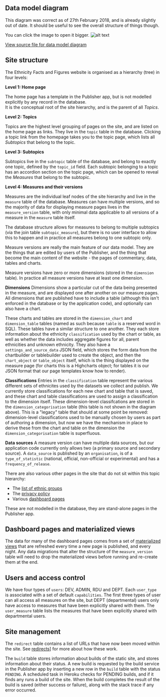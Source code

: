 ## Data model diagram
This diagram was correct as of 27th February 2018, and is already slightly out of date. It should be useful to see the 
overall structure of things though. 
 
 You can click the image to open it bigger.
![alt text](/images/eff-data-model-2019-02-27.svg "Data model of the Ethnicity Facts and Figures Publisher, as of 27th February 2019.")

[View source file for data model diagram](https://drive.google.com/file/d/1atJKUx9wbMmeOOCkgdjt9WmnCGOE9r5B/view)

## Site structure
The Ethnicity Facts and Figures website is organised as a hierarchy (tree) in four levels:

**Level 1: Home page**
 
The home page has a template in the Publisher app, but is not modelled explicitly by any record in the database.  
It is the conceptual root of the site hierarchy, and is the parent of all *Topics*.

**Level 2: Topics**

Topics are the highest level grouping of pages on the site, and are listed on the home page as links. They live in the 
`topic` table in the database. Clicking a topic link from the homepage takes you to the topic page, which lists all
*Subtopics* that belong to the topic.

**Level 3: Subtopics**

Subtopics live in the `subtopic` table of the database, and belong to exactly one topic, defined by the `topic_id`
field. Each subtopic belonging to a topic has an accordion section on the topic page, which can be opened to reveal the
*Measures* that belong to the subtopic.

**Level 4: Measures and their versions**

Measures are the individual leaf nodes of the site hierarchy and live in the `measure` table of the database. Measures 
can have multiple versions, and so the majority of data for displaying measure pages lives in the `measure_version`
table, with only minimal data applicable to all versions of a measure in the `measure` table itself.

The database structure allows for measures to belong to multiple subtopics (via the join table `subtopic_measure`), but
there is no user interface to allow this to happen and in practice all measures belong to one subtopic only.

Measure versions are really the main feature of our data model. They are the things that are edited by users of the 
Publisher, and the thing that become the main content of the website - the pages of commentary, data, tables and charts.

Measure versions have zero or more dimensions (stored in the `dimension` table). In practice all measure versions have 
at least one dimension.

**Dimensions**
Dimensions show a particular cut of the data being presented in the measure, and are displayed one after another on our
measure pages. All dimensions that are published have to include a table (although this isn't enforced in the database 
or by the application code), and optionally can also have a chart.

These charts and tables are stored in the `dimension_chart` and `dimension_table` tables (named as such because `table`
is a reserved word in SQL). These tables have a similar structure to one another. They each store information about the
ethnicity `classification` used by the chart or table, as well as whether the data includes aggregate figures for all, 
parent ethnicities and unknown ethnicity. They also have a `settings_and_source_data` JSON field, which stores the
form data from the chartbuilder or tablebuilder used to create the object, and then the `chart_object` or `table_object`
itself, which is the thing displayed on the measure page (for charts this is a Highcharts object; for tables it is our
JSON format that our page templates know how to render).

**Classifications**
Entries in the `classification` table represent the various different sets of ethnicites used by the datasets we collect
and publish. We currently store classifications for each new chart and table that is saved, and these chart and table
classifications are used to assign a classification to the dimension itself. These dimension-level classifcations are
stored in the `dimension_categorisation` table (this table is not shown in the diagram above).  This is a "legacy" table
that should at some point be removed: dimension-level classifications used to be manually chosen by users as part of 
authoring a dimension, but now we have the mechanism in place to derive these from the chart and table on the dimension 
the `dimension_categorisation` table is superfluous.

**Data sources**
A measure version can have multiple data sources, but our application code currently only allows two (a primary source
and secondary source).  A `data_source` is published by an `organisation`, is of a `type_of_statistic` (national, 
official, non-official or experimental) and has a `frequency_of_release`. 

There are also various other pages in the site that do not sit within this topic hierarchy: 

* The [list of ethnic groups](https://www.ethnicity-facts-figures.service.gov.uk/ethnic-groups)
* The [privacy policy](https://www.ethnicity-facts-figures.service.gov.uk/privacy-policy)
* Various [dashboard pages](https://www.ethnicity-facts-figures.service.gov.uk/dashboards)

These are not modelled in the database, they are stand-alone pages in the Publisher app.

## Dashboard pages and materialized views
The data for many of the dashboard pages comes from a set of [materialized views](https://www.postgresql.org/docs/9.5/rules-materializedviews.html)
that are refreshed every time a new page is published, and every night. Any data migrations that alter the structure of
the `measure_version` table will need to drop the materialized views before running and re-create them at the end.

## Users and access control
We have four types of `users`: DEV, ADMIN, RDU and DEPT.  Each `user_type` is associated with a set of default 
`capabilities`. The first three types of user can all access all measures on the site, but DEPT (departmental) users
only have access to measures that have been explicitly shared with them.  The `user_measure` table lists the measures 
that have been explicitly shared with departmental users.

## Site management
The `redirect` table contains a list of URLs that have now been moved within the site. See [redirects](redirects.html)] 
for more about how these work.
 
The `build` table stores information about builds of the static site, and stores information about their status. A new
build is requested by the build service in the Publisher app by inserting a new row in the `build` table with the status
`PENDING`.  A scheduled task in Heroku checks for PENDING builds, and if it finds any runs a build of the site.  When 
the build completes the result of the build is saved (either success or failure), along with the stack trace if any
error occurred.
